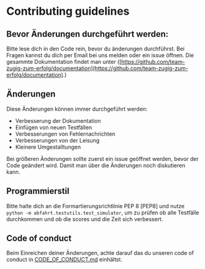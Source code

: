 # Contributing guidelines

## Bevor Änderungen durchgeführt werden:

Bitte lese dich in den Code rein, bevor du  änderungen durchführst. Bei Fragen kannst du dich per Email bei uns melden oder ein issue öffnen.
Die gesammte Dokumentation findet man unter ([https://github.com/team-zugig-zum-erfolg/documentation](https://github.com/team-zugig-zum-erfolg/documentation).) 

## Änderungen

Diese Änderungen können immer durchgeführt werden:

- Verbesserung der Dokumentation
- Einfügen von neuen Testfällen
- Verbesserungen von Fehlernachrichten
- Verbesserungen von der Leisung
- Kleinere Umgestalltungen

Bei größeren Änderungen sollte zuerst ein issue geöffnet werden, bevor der Code geändert wird. Damit man über die Änderungen noch diskutieren kann.

## Programmierstil

Bitte halte dich an die Formartierungsrichtlinie PEP 8 [PEP8] und nutze `python -m abfahrt.testutils.test_simulator`, um zu prüfen ob alle Testfälle durchkommen und ob die scores und die Zeit sich verbessert.

## Code of conduct

Beim Einreichen deiner Änderungen, achte darauf das du unseren code of conduct in [CODE_OF_CONDUCT.md](CODE_OF_CONDUCT.md) einhältst.

